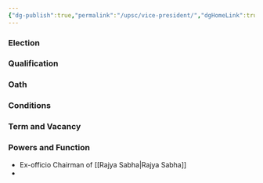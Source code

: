 ```yaml
---
{"dg-publish":true,"permalink":"/upsc/vice-president/","dgHomeLink":true,"dgPassFrontmatter":false}
---
```


### Election
### Qualification 
### Oath 
### Conditions
###  Term and Vacancy
### Powers and Function
- Ex-officio Chairman of [[Rajya Sabha|Rajya Sabha]]
- 